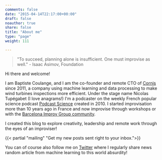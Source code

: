 ```yaml
---
comments: false
date: "2015-04-14T22:17:00+00:00"
draft: false
noauthor: true
share: false
title: "About me"
type: "page"
weight: 111

---
```


> "To succeed, planning alone is insufficient. One must improvise as well." - 
>  Isaac Asimov, Foundation

Hi there and welcome!

I am Baptiste Coulange, and I am the co-founder and remote CTO of [Cornis](http://web.cornis.fr/en/pages/home) since 2011, a company using machine learning and data processing to make wind turbines inspections more efficient. Under the stage name Nicolas Tupégabet (I love anagrams!) I'm a podcaster on the weekly French popular science podcast [Podcast Science](http://podcastscience.fm) created in 2010. I started improvisation more than 10 years ago in France and now improvise through workshops or with the [Barcelona Improv Group community](https://www.barcelonaimprovgroup.com/).

I created this blog to explore creativity, leadership and remote work through the eyes of an improviser!


{{< partial "mailing" "Get my new posts sent right to your inbox.">}}


You can of course also follow me on [Twitter](https://twitter.com/NicoTupe) where I regularly share news random article from machine learning to this world absurdity!


